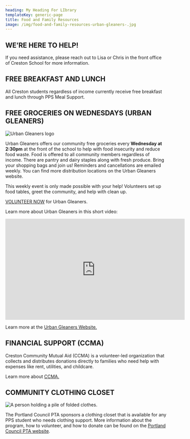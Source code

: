 ```yaml
---
heading: My Heading For LIbrary
templateKey: generic-page
title: Food and Family Resources
image: /img/food-and-family-resources-urban-gleaners-.jpg
---
```

## WE’RE HERE TO HELP!

If you need assistance, please reach out to Lisa or Chris in the front office of Creston School for more information.

## FREE BREAKFAST AND LUNCH

All Creston students regardless of income currently receive free breakfast and lunch through PPS Meal Support.

## FREE GROCERIES ON WEDNESDAYS (URBAN GLEANERS)

![Urban Gleaners logo](/img/urban-gleaners-logo.png)

Urban Gleaners offers our community free groceries every **Wednesday at 2:30pm** at the front of the school to help with food insecurity and reduce food waste. Food is offered to all community members regardless of income. There are pantry and dairy staples along with fresh produce. Bring your shopping bags and join us! Reminders and cancellations are emailed weekly. You can find more distribution locations on the Urban Gleaners website.

This weekly event is only made possible with your help! Volunteers set up food tables, greet the community, and help with clean up.

[VOLUNTEER NOW](https://www.konstella.com/app/school/669afb141b5ceab26a5c9b2f/recurring-signups/66d1372d1b5c8fe8e1fde8c8) for Urban Gleaners.

Learn more about Urban Gleaners in this short video:

<iframe width="560" height="315" src="https://www.youtube-nocookie.com/embed/CGIy_SdKgM8?si=lRvE4vZOrrkrIsbF" title="YouTube video player" frameborder="0" allow="accelerometer; autoplay; clipboard-write; encrypted-media; gyroscope; picture-in-picture; web-share" allowfullscreen></iframe>

Learn more at the [Urban Gleaners Website.](https://urbangleaners.org)

## FINANCIAL SUPPORT (CCMA)

Creston Community Mutual Aid (CCMA) is a volunteer-led organization that collects and distributes donations directly to families who need help with expenses like rent, utilities, and childcare. 

Learn more about [CCMA.](/programs/ccma)

## **COMMUNITY CLOTHING CLOSET**

![A person holding a pile of folded clothes.](/img/maude-frederique-lavoie-edstj4kcucw-unsplash.jpg)

The Portland Council PTA sponsors a clothing closet that is available for any PPS student who needs clothing support. More information about the program, how to volunteer, and how to donate can be found on the [Portland Council PTA website](https://portlandcouncilpta.org/pta-clothing-center).